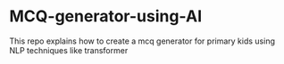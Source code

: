 # MCQ-generator-using-AI
This repo explains how to create a mcq generator for primary kids using NLP techniques like transformer
